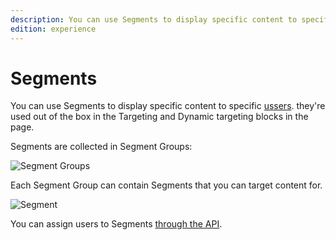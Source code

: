 ```yaml
---
description: You can use Segments to display specific content to specific users.
edition: experience
---
```


# Segments

You can use Segments to display specific content to specific [ussers](users.md).
they're used out of the box in the Targeting and Dynamic targeting blocks in the page.

Segments are collected in Segment Groups:

![Segment Groups](admin_panel_segment_groups.png)

Each Segment Group can contain Segments that you can target content for.

![Segment](admin_panel_segment.png)

You can assign users to Segments [through the API](segment_api.md#assigning-users).
